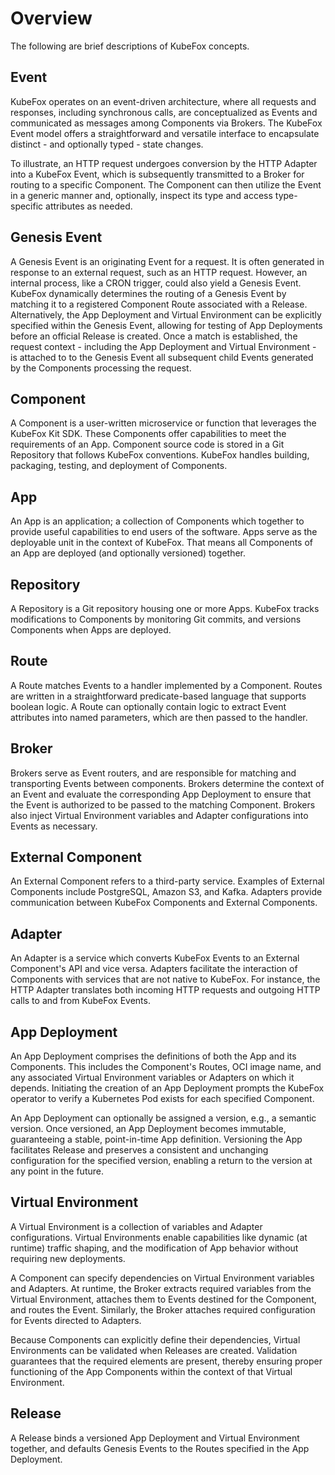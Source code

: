 # Overview

The following are brief descriptions of KubeFox concepts.

## Event

KubeFox operates on an event-driven architecture, where all requests and
responses, including synchronous calls, are conceptualized as Events and
communicated as messages among Components via Brokers. The KubeFox Event model
offers a straightforward and versatile interface to encapsulate distinct - and
optionally typed - state changes.

To illustrate, an HTTP request undergoes conversion by the HTTP Adapter into a
KubeFox Event, which is subsequently transmitted to a Broker for routing to a
specific Component. The Component can then utilize the Event in a generic manner
and, optionally, inspect its type and access type-specific attributes as needed.

## Genesis Event

A Genesis Event is an originating Event for a request. It is often generated
in response to an external request, such as an HTTP request. However, an
internal process, like a CRON trigger, could also yield a Genesis Event. KubeFox
dynamically determines the routing of a Genesis Event by matching it to a
registered Component Route associated with a Release. Alternatively, the App
Deployment and Virtual Environment can be explicitly specified within the
Genesis Event, allowing for testing of App Deployments before an official
Release is created. Once a match is established, the request context - including
the App Deployment and Virtual Environment - is attached to to the Genesis Event
all subsequent child Events generated by the Components processing the request.

## Component

A Component is a user-written microservice or function that leverages the
KubeFox Kit SDK. These Components offer capabilities to meet the requirements of
an App. Component source code is stored in a Git Repository that follows KubeFox
conventions. KubeFox handles building, packaging, testing, and deployment of
Components.

## App

An App is an application; a collection of Components which together to provide
useful capabilities to end users of the software. Apps serve as the deployable
unit in the context of KubeFox. That means all Components of an App are deployed
(and optionally versioned) together.

## Repository

A Repository is a Git repository housing one or more Apps. KubeFox tracks
modifications to Components by monitoring Git commits, and versions Components
when Apps are deployed.

## Route

A Route matches Events to a handler implemented by a Component. Routes are
written in a straightforward predicate-based language that supports boolean
logic. A Route can optionally contain logic to extract Event attributes into
named parameters, which are then passed to the handler.

## Broker

Brokers serve as Event routers, and are responsible for matching and
transporting Events between components. Brokers determine the context of an
Event and evaluate the corresponding App Deployment to ensure that the Event is
authorized to be passed to the matching Component. Brokers also inject Virtual
Environment variables and Adapter configurations into Events as necessary.

## External Component

An External Component refers to a third-party service. Examples of External
Components include PostgreSQL, Amazon S3, and Kafka. Adapters provide
communication between KubeFox Components and External Components.

## Adapter

An Adapter is a service which converts KubeFox Events to an External
Component's API and vice versa. Adapters facilitate the interaction of
Components with services that are not native to KubeFox. For instance, the HTTP
Adapter translates both incoming HTTP requests and outgoing HTTP calls to and
from KubeFox Events.

## App Deployment

An App Deployment comprises the definitions of both the App and its
Components. This includes the Component's Routes, OCI image name, and any
associated Virtual Environment variables or Adapters on which it depends.
Initiating the creation of an App Deployment prompts the KubeFox operator to
verify a Kubernetes Pod exists for each specified Component.

An App Deployment can optionally be assigned a version, e.g., a semantic
version. Once versioned, an App Deployment becomes immutable, guaranteeing a
stable, point-in-time App definition. Versioning the App facilitates Release and
preserves a consistent and unchanging configuration for the specified version,
enabling a return to the version at any point in the future.

## Virtual Environment

A Virtual Environment is a collection of variables and Adapter configurations.
Virtual Environments enable capabilities like dynamic (at runtime) traffic
shaping, and the modification of App behavior without requiring new deployments.

A Component can specify dependencies on Virtual Environment variables and
Adapters. At runtime, the Broker extracts required variables from the Virtual
Environment, attaches them to Events destined for the Component, and routes the
Event. Similarly, the Broker attaches required configuration for Events
directed to Adapters.

Because Components can explicitly define their dependencies, Virtual
Environments can be validated when Releases are created. Validation guarantees
that the required elements are present, thereby ensuring proper functioning of
the App Components within the context of that Virtual Environment.

## Release

A Release binds a versioned App Deployment and Virtual Environment together,
and defaults Genesis Events to the Routes specified in the App Deployment.

